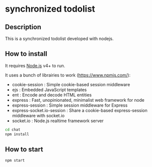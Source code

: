 # synchronized todolist

## Description
This is a synchronized todolist developed with nodejs.

## How to install

It requires [Node.js](https://nodejs.org/) v4+ to run.

It uses a bunch of librairies to work (https://www.npmjs.com/): 
* cookie-session : Simple cookie-based session middleware
* ejs : Embedded JavaScript templates
* ent : Encode and decode HTML entities
* express : Fast, unopinionated, minimalist web framework for node
* express-session : Simple session middleware for Express
* express-socket.io-session : Share a cookie-based express-session middleware with socket.io
* socket.io : Node.js realtime framework server

```sh
cd chat
npm install
```

## How to start

```sh
npm start
```
